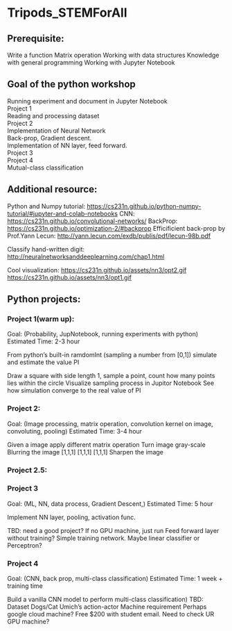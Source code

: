 # Tripods_STEMForAll
 


## Prerequisite:
Write a function
Matrix operation
Working with data structures
Knowledge with general programming
Working with Jupyter Notebook

## Goal of the python workshop
Running experiment and document in Jupyter Notebook  
Project 1  
Reading and processing dataset  
Project 2  
Implementation of Neural Network  
Back-prop, Gradient descent.   
Implementation of NN layer, feed forward.  
Project 3  
Project 4  
Mutual-class classification   

## Additional resource:

Python and Numpy tutorial: https://cs231n.github.io/python-numpy-tutorial/#jupyter-and-colab-notebooks
CNN: https://cs231n.github.io/convolutional-networks/
BackProp: https://cs231n.github.io/optimization-2/#backprop
Efficificient back-prop by Prof.Yann Lecun: http://yann.lecun.com/exdb/publis/pdf/lecun-98b.pdf

Classify hand-written digit: http://neuralnetworksanddeeplearning.com/chap1.html

Cool visualization:
https://cs231n.github.io/assets/nn3/opt2.gif
https://cs231n.github.io/assets/nn3/opt1.gif








## Python projects:

### Project 1(warm up):
Goal: (Probability, JupNotebook, running experiments with python)
Estimated Time: 2-3 hour



From python’s built-in ramdomInt (sampling a number from [0,1]) simulate and estimate the value PI

Draw a square with side length 1, sample a point, count how many points lies within the circle
Visualize sampling process in Jupitor Notebook
See how simulation converge to the real value of PI

### Project 2:
Goal: (Image processing, matrix operation, convolution kernel on image, convoluting, pooling)
Estimated Time: 3-4 hour

Given a image apply different matrix operation
Turn image gray-scale
Blurring the image 
[1,1,1]
[1,1,1]
[1,1,1]
Sharpen the image




### Project 2.5:



### Project 3
Goal: (ML, NN, data process, Gradient Descent,)
Estimated Time: 5 hour

Implement NN layer, pooling, activation func.

TBD: need a good project?
If no GPU machine, just run Feed forward layer without training?
Simple training network. Maybe linear classifier or Perceptron?


### Project 4
Goal: (CNN, back prop, multi-class classification)
Estimated Time: 1 week + training time

Build a vanilla CNN model to perform multi-class classification)
TBD:
Dataset
Dogs/Cat
Umich’s action-actor
Machine requirement
Perhaps google cloud machine? Free $200 with student email. Need to check
UR GPU machine?
